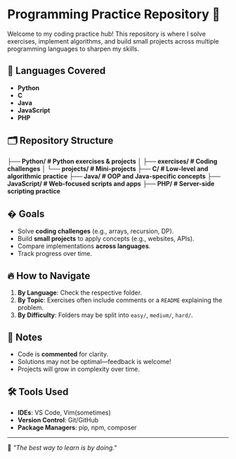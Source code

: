 # Programming Practice Repository 🚀

Welcome to my coding practice hub! This repository is where I solve exercises, implement algorithms, and build small projects across multiple programming languages to sharpen my skills.

## 📌 Languages Covered
- **Python**  
- **C**  
- **Java**  
- **JavaScript**  
- **PHP**  

## 🗂 Repository Structure

**├── Python/ # Python exercises & projects**
**│ ├── exercises/ # Coding challenges**
**│ └── projects/ # Mini-projects** 
**├── C/ # Low-level and algorithmic practice**
**├── Java/ # OOP and Java-specific concepts**
**├── JavaScript/ # Web-focused scripts and apps**
**├── PHP/ # Server-side scripting practice**


## � Goals
- Solve **coding challenges** (e.g., arrays, recursion, DP).  
- Build **small projects** to apply concepts (e.g., websites, APIs).  
- Compare implementations **across languages**.  
- Track progress over time.  

## 🔥 How to Navigate
1. **By Language**: Check the respective folder.  
2. **By Topic**: Exercises often include comments or a `README` explaining the problem.  
3. **By Difficulty**: Folders may be split into `easy/`, `medium/`, `hard/`.  

## 📝 Notes
- Code is **commented** for clarity.  
- Solutions may not be optimal—feedback is welcome!  
- Projects will grow in complexity over time.  

## 🛠 Tools Used
- **IDEs**: VS Code, Vim(sometimes) 
- **Version Control**: Git/GitHub  
- **Package Managers**: pip, npm, composer  

---

🌱 *"The best way to learn is by doing."*  